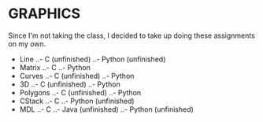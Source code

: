 GRAPHICS
=====

Since I'm not taking the class, I decided to take up doing these assignments on my own.

- Line
..- C (unfinished)
..- Python (unfinished)
- Matrix
..- C
..- Python
- Curves
..- C (unfinished)
..- Python
- 3D
..- C (unfinished)
..- Python
- Polygons
..- C (unfinished)
..- Python
- CStack
..- C
..- Python (unfinished)
- MDL
..- C
..- Java (unfinished)
..- Python (unfinished)